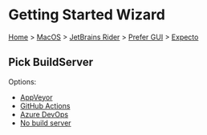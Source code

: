 # Getting Started Wizard

[Home](/docs/wiz/readme.md) > [MacOS](MacOS.md) > [JetBrains Rider](MacOS_Rider.md) > [Prefer GUI](MacOS_Rider_Gui.md) > [Expecto](MacOS_Rider_Gui_Expecto.md)

## Pick BuildServer

Options:
 * [AppVeyor](MacOS_Rider_Gui_Expecto_AppVeyor.md)
 * [GitHub Actions](MacOS_Rider_Gui_Expecto_GitHubActions.md)
 * [Azure DevOps](MacOS_Rider_Gui_Expecto_AzureDevOps.md)
 * [No build server](MacOS_Rider_Gui_Expecto_None.md)
